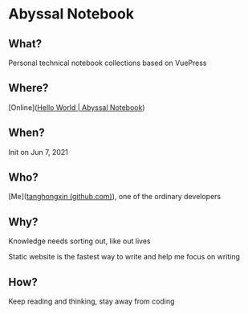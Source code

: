 # Abyssal Notebook

## What?

Personal technical notebook collections based on VuePress

## Where?

[Online]([Hello World | Abyssal Notebook](https://notebook.abyssal.site))

## When?

Init on Jun 7, 2021

## Who?

[Me]([tanghongxin (github.com)](https://github.com/tanghongxin)), one of the ordinary developers

## Why?

 Knowledge needs sorting out, like out lives

Static website is the fastest way to write and help me focus on writing

## How?

Keep reading and thinking, stay away from coding
